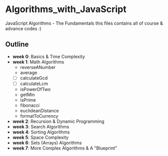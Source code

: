 # Algorithms_with_JavaScript
JavaScript Algorithms - The Fundamentals
this files contains all of course & advance codes :)

## Outline
- **week 0**: Basics & Time Complexity
- **week 1**: Math Algorithms
  - reverseANumber
  - average
  - [ ] calculateGcd
  - [ ] calculateLcm
  - isPowerOfTwo
  - getMin
  - isPrime
  - fibonacci
  - euclideanDistance
  - formatToCurrency
- **week 2**: Recursion & Dynamic Programming
- **week 3**: Search Algorithms
- **week 4**: Sorting Algorithms
- **week 5**: Space Complexity
- **week 6**: Sets (Arrays) Algorithms
- **week 7**: More Complex Algorithms & A "Blueprint"
